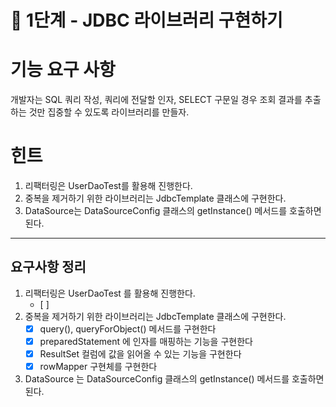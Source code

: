 # 🚀 1단계 - JDBC 라이브러리 구현하기

# **기능 요구 사항**

개발자는 SQL 쿼리 작성, 쿼리에 전달할 인자, SELECT 구문일 경우 조회 결과를 추출하는 것만 집중할 수 있도록 라이브러리를 만들자.

# **힌트**

1. 리팩터링은 UserDaoTest를 활용해 진행한다.
2. 중복을 제거하기 위한 라이브러리는 JdbcTemplate 클래스에 구현한다.
3. DataSource는 DataSourceConfig 클래스의 getInstance() 메서드를 호출하면 된다.

---
## 요구사항 정리

1. 리팩터링은 UserDaoTest 를 활용해 진행한다.
   - [ ] 
2. 중복을 제거하기 위한 라이브러리는 JdbcTemplate 클래스에 구현한다.
   - [x] query(), queryForObject() 메서드를 구현한다 
   - [x] preparedStatement 에 인자를 매핑하는 기능을 구현한다
   - [x] ResultSet 컬럼에 값을 읽어올 수 있는 기능을 구현한다
   - [x] rowMapper 구현체를 구현한다 
3. DataSource 는 DataSourceConfig 클래스의 getInstance() 메서드를 호출하면 된다.